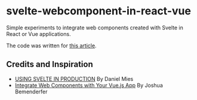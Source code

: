 # svelte-webcomponent-in-react-vue

Simple experiments to integrate web components created with Svelte in React or Vue applications.

The code was written for [this article](https://www.worldlink.com.cn/post/integrating-web-components-created-with-svelte-in-react-or-vue-apps.html).

## Credits and Inspiration

* [USING SVELTE IN PRODUCTION](https://javascript-conference.com/blog/using-svelte-in-production/) By Daniel Mies
* [Integrate Web Components with Your Vue.js App](https://svelte.dev/tutorial/context-api) By Joshua Bemenderfer
